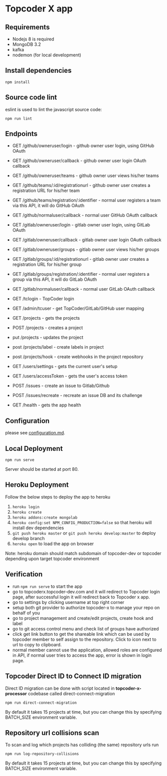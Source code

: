 # Topcoder X app

## Requirements

- Nodejs 8 is required
- MongoDB 3.2
- kafka
- nodemon (for local development)

## Install dependencies

```shell
npm install
```

## Source code lint

eslint is used to lint the javascript source code:

```shell
npm run lint
```

## Endpoints

- GET /github/owneruser/login - github owner user login, using GitHub OAuth
- GET /github/owneruser/callback - github owner user login OAuth callback
- GET /github/owneruser/teams - github owner user views his/her teams
- GET /github/teams/:id/registrationurl - github owner user creates a registration URL for his/her team
- GET /github/teams/registration/:identifier - normal user registers a team via this API, it will do GitHub OAuth
- GET /github/normaluser/callback - normal user GitHub OAuth callback

- GET /gitlab/owneruser/login - gitlab owner user login, using GitLab OAuth
- GET /gitlab/owneruser/callback - gitlab owner user login OAuth callback
- GET /gitlab/owneruser/groups - gitlab owner user views his/her groups
- GET /gitlab/groups/:id/registrationurl - gitlab owner user creates a registration URL for his/her group
- GET /gitlab/groups/registration/:identifier - normal user registers a group via this API, it will do GitLab OAuth
- GET /gitlab/normaluser/callback - normal user GitLab OAuth callback

- GET /tclogin - TopCoder login
- GET /admin/tcuser - get TopCoder/GitLab/GitHub user mapping

- GET /projects - gets the projects
- POST /projects - creates a project
- put /projects - updates the project
- post /projects/label - create labels in project
- post /projects/hook - create webhooks in the project repository
- GET /users/settings - gets the current user's setup
- GET /users/accessToken - gets the user's access token

- POST /issues - create an issue to Gitlab/Github
- POST /issues/recreate - recreate an issue DB and its challenge

- GET /health - gets the app health

## Configuration

please see [configuration.md](configuration.md).

## Local Deployment

```shell
npm run serve
```

Server should be started at port 80. 

## Heroku Deployment
Follow the below steps to deploy the app to heroku
1. `heroku login`
2. `heroku create`
3. `heroku addons:create mongolab`
4. `heroku config:set NPM_CONFIG_PRODUCTION=false` so that heroku will install dev dependencies
5. `git push heroku master` or `git push heroku develop:master` to deploy develop branch
6. `heroku open` to load the app on browser

Note: heroku domain should match subdomain of topcoder-dev or topcoder depending upon target topcoder environment

## Verification

- run `npm run serve` to start the app
- go to topcoderx.topcoder-dev.com and it will redirect to Topcoder login page, after successful login it will redirect back to Topcoder x app.
- go to settings by clicking username at top right corner
- setup both git provider to authorize topcoder-x to manage your repo on behalf of you
- go to project management and create/edit projects, create hook and label
- go to git access control menu and check list of groups have authorized
- click get link button to get the shareable link which can be used by topcoder member to self assign to the repository. Click to icon next to url to copy to clipboard.
- normal member cannot use the application, allowed roles are configured in API, if normal user tries to access the app, error is shown in login page.

## Topcoder Direct ID to Connect ID migration

Direct ID migration can be done with script located in **topcoder-x-processor** codebase called direct-connect-migration
```shell
npm run direct-connect-migration
```
By default it takes 15 projects at time, but you can change this by specifying BATCH_SIZE environment variable.

## Repository url collisions scan

To scan and log which projects has colliding (the same) repository urls run
```shell
npm run log-repository-collisions
```
By default it takes 15 projects at time, but you can change this by specifying BATCH_SIZE environment variable.